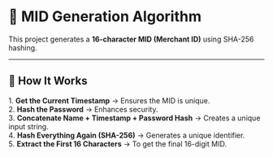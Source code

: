 # 🔹 MID Generation Algorithm
This project generates a **16-character MID (Merchant ID)** using SHA-256 hashing.

---

## 🚀 How It Works
1️. **Get the Current Timestamp** → Ensures the MID is unique.  
2️. **Hash the Password** → Enhances security.  
3️. **Concatenate Name + Timestamp + Password Hash** → Creates a unique input string.  
4️. **Hash Everything Again (SHA-256)** → Generates a unique identifier.  
5️. **Extract the First 16 Characters** → To get the final 16-digit MID.  

